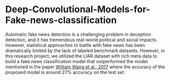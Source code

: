 
# Deep-Convolutional-Models-for-Fake-news-classification

Automatic fake news detection is a challenging problem in deception detection, and it has tremendous real-world political and social impacts. However, statistical approaches to battle with fake news has been dramatically limited by the lack of labeled benchmark datasets. However, in this research project, we utilized the LIAR dataset with rich meta data to build a fake news classification model that outperformed the model mentioned in the paper [William Wang et al., 2017](https://arxiv.org/abs/1705.00648) where the accuracy of the proposed model is around 27% accuracy on the test set.


